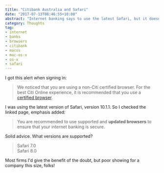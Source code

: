 ```yaml
---
title: "Citibank Australia and Safari"
date: "2017-07-13T08:46:55+10:00"
abstract: "Internet banking says to use the latest Safari, but it doesn’t support it."
category: Thoughts
tag:
- internet
- banks
- browsers
- citibank
- macos
- mac-os-x
- os-x
- safari
---
```

I got this alert when signing in:

> We noticed that you are using a non-Citi certified browser. For the best Citi Online experience, it is recommended that you use a [certified browser].

I was using the latest version of Safari, version 10.1.1. So I checked the linked page, emphasis added:

> You are recommended to use supported and **updated browsers** to ensure that your internet banking is secure.

Solid advice. What versions are supported?

> Safari 7.0  
> Safari 8.0

Most firms I'd give the benefit of the doubt, but poor showing for a company this size, folks!

[certified browser]: https://www.citibank.com.au/aus/banking/banking_internetbanking.htm?tab=Supportedbrowser "Citibank Australia: Supported Browsers"


